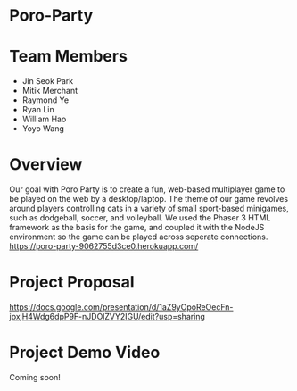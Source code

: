 # Poro-Party
# Team Members
- Jin Seok Park
- Mitik Merchant
- Raymond Ye
- Ryan Lin
- William Hao
- Yoyo Wang
# Overview
Our goal with Poro Party is to create a fun, web-based multiplayer game to be played on the web by a desktop/laptop. The theme of our game revolves around players controlling cats in a variety of small sport-based minigames, such as dodgeball, soccer, and volleyball. We used the Phaser 3 HTML framework as the basis for the game, and coupled it with the NodeJS environment so the game can be played across seperate connections. 
https://poro-party-9062755d3ce0.herokuapp.com/
# Project Proposal
https://docs.google.com/presentation/d/1aZ9yOpoReOecFn-jpxjH4Wdg6dpP9F-nJDOlZVY2IGU/edit?usp=sharing
# Project Demo Video
Coming soon!
